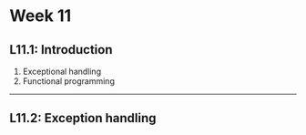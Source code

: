 # Week 11

## L11.1: Introduction

1. Exceptional handling
2. Functional programming

***

## L11.2: Exception handling
